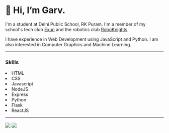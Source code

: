 # 👋 Hi, I’m Garv.


I'm a student at Delhi Public School, RK Puram. I'm a member of my school's tech club [Exun](https://exunclan.com/) and the robotics club [RoboKnights](https://roboknights.in).

I have experience in Web Development using JavaScript and Python. I am also interested in Computer Graphics and Machine Learning.

---
### Skills
<ul></ul>
<li>HTML</li>
<li>CSS</li>
<li>Javascript</li>
<li>NodeJS</li>
<li>Express</li>
<li>Python</li>
<li>Flask</li>
<li>ReactJS</li>

---
<span>
  <img align="center" src="https://github-readme-stats.vercel.app/api?username=GarvJain03&theme=radical" />
</span>
<span>
  <img align="center" src="https://github-readme-stats.vercel.app/api/top-langs/?username=GarvJain03&theme=radical" />
</span>
